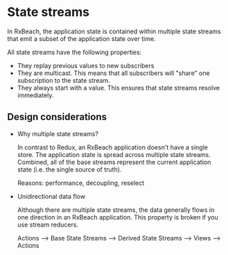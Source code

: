 # State streams

In RxBeach, the application state is contained within multiple state streams that emit a subset of the application state over time.

All state streams have the following properties:

- They replay previous values to new subscribers
- They are multicast. This means that all subscribers will "share" one subscription to the state stream.
- They always start with a value. This ensures that state streams resolve immediately.

## Design considerations

- Why multiple state streams?

  In contrast to Redux, an RxBeach application doesn't have a single store.
  The application state is spread across multiple state streams. Combined, all
  of the base streams represent the current application state (i.e. the single
  source of truth).

  Reasons: performance, decoupling, reselect
- Unidirectional data flow

  Although there are multiple state streams, the data generally flows in one direction in an RxBeach application. This property is broken if you use stream reducers.

  Actions --> Base State Streams --> Derived State Streams --> Views -->
  Actions
